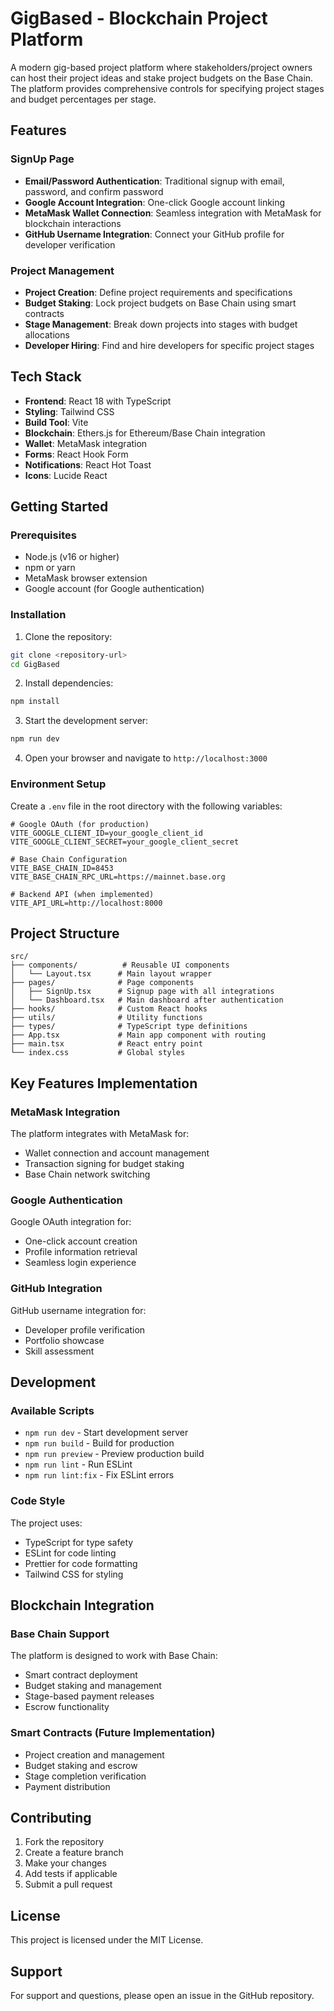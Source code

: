 # GigBased - Blockchain Project Platform

A modern gig-based project platform where stakeholders/project owners can host their project ideas and stake project budgets on the Base Chain. The platform provides comprehensive controls for specifying project stages and budget percentages per stage.

## Features

### SignUp Page
- **Email/Password Authentication**: Traditional signup with email, password, and confirm password
- **Google Account Integration**: One-click Google account linking
- **MetaMask Wallet Connection**: Seamless integration with MetaMask for blockchain interactions
- **GitHub Username Integration**: Connect your GitHub profile for developer verification

### Project Management
- **Project Creation**: Define project requirements and specifications
- **Budget Staking**: Lock project budgets on Base Chain using smart contracts
- **Stage Management**: Break down projects into stages with budget allocations
- **Developer Hiring**: Find and hire developers for specific project stages

## Tech Stack

- **Frontend**: React 18 with TypeScript
- **Styling**: Tailwind CSS
- **Build Tool**: Vite
- **Blockchain**: Ethers.js for Ethereum/Base Chain integration
- **Wallet**: MetaMask integration
- **Forms**: React Hook Form
- **Notifications**: React Hot Toast
- **Icons**: Lucide React

## Getting Started

### Prerequisites

- Node.js (v16 or higher)
- npm or yarn
- MetaMask browser extension
- Google account (for Google authentication)

### Installation

1. Clone the repository:
```bash
git clone <repository-url>
cd GigBased
```

2. Install dependencies:
```bash
npm install
```

3. Start the development server:
```bash
npm run dev
```

4. Open your browser and navigate to `http://localhost:3000`

### Environment Setup

Create a `.env` file in the root directory with the following variables:

```env
# Google OAuth (for production)
VITE_GOOGLE_CLIENT_ID=your_google_client_id
VITE_GOOGLE_CLIENT_SECRET=your_google_client_secret

# Base Chain Configuration
VITE_BASE_CHAIN_ID=8453
VITE_BASE_CHAIN_RPC_URL=https://mainnet.base.org

# Backend API (when implemented)
VITE_API_URL=http://localhost:8000
```

## Project Structure

```
src/
├── components/          # Reusable UI components
│   └── Layout.tsx      # Main layout wrapper
├── pages/              # Page components
│   ├── SignUp.tsx      # Signup page with all integrations
│   └── Dashboard.tsx   # Main dashboard after authentication
├── hooks/              # Custom React hooks
├── utils/              # Utility functions
├── types/              # TypeScript type definitions
├── App.tsx             # Main app component with routing
├── main.tsx            # React entry point
└── index.css           # Global styles
```

## Key Features Implementation

### MetaMask Integration
The platform integrates with MetaMask for:
- Wallet connection and account management
- Transaction signing for budget staking
- Base Chain network switching

### Google Authentication
Google OAuth integration for:
- One-click account creation
- Profile information retrieval
- Seamless login experience

### GitHub Integration
GitHub username integration for:
- Developer profile verification
- Portfolio showcase
- Skill assessment

## Development

### Available Scripts

- `npm run dev` - Start development server
- `npm run build` - Build for production
- `npm run preview` - Preview production build
- `npm run lint` - Run ESLint
- `npm run lint:fix` - Fix ESLint errors

### Code Style

The project uses:
- TypeScript for type safety
- ESLint for code linting
- Prettier for code formatting
- Tailwind CSS for styling

## Blockchain Integration

### Base Chain Support
The platform is designed to work with Base Chain:
- Smart contract deployment
- Budget staking and management
- Stage-based payment releases
- Escrow functionality

### Smart Contracts (Future Implementation)
- Project creation and management
- Budget staking and escrow
- Stage completion verification
- Payment distribution

## Contributing

1. Fork the repository
2. Create a feature branch
3. Make your changes
4. Add tests if applicable
5. Submit a pull request

## License

This project is licensed under the MIT License.

## Support

For support and questions, please open an issue in the GitHub repository. 
